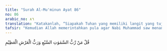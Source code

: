 ```yaml
---
title: "Surah Al-Mu'minun Ayat 86"
no: 86
arabic_no: ٨٦
translation: "Katakanlah, “Siapakah Tuhan yang memiliki langit yang tujuh dan yang memiliki ‘Arsy yang agung?”"
tafsir: "Kemudian Allah memerintahkan pula agar Nabi Muhammad saw menanyakan kembali kepada mereka, bahwa siapakah yang mencipta-kan langit yang tujuh dan yang menciptakan 'arsy yang besarnya meliputi langit dan bumi sebagaimana tersebut dalam firman-Nya:\n\n\"Kursi-Nya meliputi langit dan bumi.\" (al-Baqarah/2: 255)\n\nSiapakah yang mengatur dan mengurusnya sehingga segalanya berjalan menurut aturan yang demikian teliti dan baik. Allah menetapkan langsung jawaban atas pertanyaan ini karena pastilah jawaban orang-orang kafir ini sama yaitu pencipta itu semua adalah Allah Yang memiliki dan menguasainya. Tidak akan ada jawaban mereka selain itu karena itulah pada dasarnya kepercayaan mereka. Hanya saja mereka di samping mengakui kekuasaan Allah mereka menyembah pula sembahan-sembahan seperti berhala dan sebagainya. Kemudian Allah memerintahkan kepada Nabi Muhammad agar mengatakan kepada mereka, \"Kalau benar Allah yang menciptakan langit yang tujuh dan menciptakan 'arsy yang mahabesar, dan Allah-lah yang mengatur dan mengurusnya, mengapa kamu tidak bertakwa kepada-Nya dan tidak mau mengikuti ajaran dan perintah-Nya? Kenapa kamu tetap saja menyembah berhala, sedang penyembahan selain Allah itu sangat dimurkai oleh-Nya?\""
---
```

قُلْ مَنْ رَّبُّ السَّمٰوٰتِ السَّبْعِ وَرَبُّ الْعَرْشِ الْعَظِيْمِ